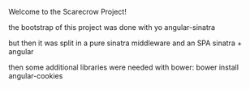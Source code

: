 Welcome to the Scarecrow Project!

the bootstrap of this project was done with
yo angular-sinatra

but then it was split in a pure sinatra middleware and an SPA sinatra + angular

then some additional libraries were needed with bower:
bower install angular-cookies
